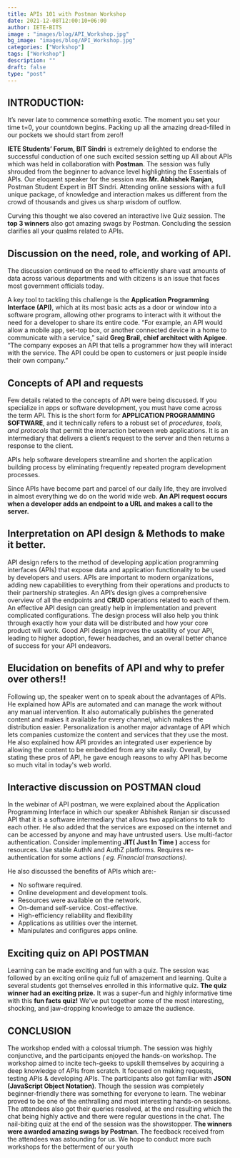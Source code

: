 ```yaml
---
title: APIs 101 with Postman Workshop
date: 2021-12-08T12:00:10+06:00
author: IETE-BITS
image : "images/blog/API_Workshop.jpg"
bg_image: "images/blog/API_Workshop.jpg"
categories: ["Workshop"]
tags: ["Workshop"]
description: ""
draft: false
type: "post"
---
```


## **INTRODUCTION:**
It’s never late to commence something exotic. The moment you set your time t=0, your
countdown begins. Packing up all the amazing dread-filled in our pockets we should start from
zero!!

**IETE Students’ Forum, BIT Sindri** is extremely delighted to endorse the successful conduction
of one such excited session setting up All about APIs which was held in collaboration with
**Postman**. The session was fully shrouded from the beginner to advance level highlighting the
Essentials of APIs. Our eloquent speaker for the session was **Mr. Abhishek Ranjan**, Postman
Student Expert in BIT Sindri. Attending online sessions with a full unique package, of knowledge
and interaction makes us different from the crowd of thousands and gives us sharp wisdom of
outflow.

Curving this thought we also covered an interactive live Quiz session. The **top 3 winners** also
got amazing swags by Postman. Concluding the session clarifies all your qualms related to
APIs.

## **Discussion on the need, role, and working of API.**
The discussion continued on the need to efficiently share vast amounts of data across various
departments and with citizens is an issue that faces most government officials today.

A key tool to tackling this challenge is the **Application Programming Interface (API)**, which at its
most basic acts as a door or window into a software program, allowing other programs to
interact with it without the need for a developer to share its entire code.
“For example, an API would allow a mobile app, set-top box, or another connected device in a
home to communicate with a service,” said **Greg Brail, chief architect with Apigee**. “The
company exposes an API that tells a programmer how they will interact with the service. The
API could be open to customers or just people inside their own company.”

## **Concepts of API and requests**
Few details related to the concepts of API were being discussed.
If you specialize in apps or software development, you must have come across the term API.
This is the short form for **APPLICATION PROGRAMMING SOFTWARE**, and it technically refers
to a robust set of _procedures, tools, and protocols_ that permit the interaction between web
applications. It is an intermediary that delivers a client’s request to the server and then returns a
response to the client.

APIs help software developers streamline and shorten the application building process by
eliminating frequently repeated program development processes.

Since APIs have become part and parcel of our daily life, they are involved in almost everything
we do on the world wide web. **An API request occurs when a developer adds an endpoint to a URL and makes a call to the server.**

## **Interpretation on API design & Methods to make it better.**
API design refers to the method of developing application programming interfaces (APIs) that
expose data and application functionality to be used by developers and users. APIs are
important to modern organizations, adding new capabilities to everything from their operations
and products to their partnership strategies. An API’s design gives a comprehensive overview of
all the endpoints and **CRUD** operations related to each of them. An effective API design can
greatly help in implementation and prevent complicated configurations. The design process will
also help you think through exactly how your data will be distributed and how your core product
will work. Good API design improves the usability of your API, leading to higher adoption, fewer
headaches, and an overall better chance of success for your API endeavors.

## **Elucidation on benefits of API and why to prefer over others!!**
Following up, the speaker went on to speak about the advantages of APIs. He explained how
APIs are automated and can manage the work without any manual intervention. It also
automatically publishes the generated content and makes it available for every channel, which
makes the distribution easier. Personalization is another major advantage of API which lets
companies customize the content and services that they use the most. He also explained how
API provides an integrated user experience by allowing the content to be embedded from any
site easily. Overall, by stating these pros of API, he gave enough reasons to why API has
become so much vital in today's web world.

## **Interactive discussion on POSTMAN cloud**
In the webinar of API postman, we were explained about the Application Programming Interface
in which our speaker Abhishek Ranjan sir discussed API that it is a software intermediary that
allows two applications to talk to each other. He also added that the services are exposed on
the internet and can be accessed by anyone and may have untrusted users. Use multi-factor
authentication. Consider implementing **JIT( Just In Time )** access for resources. Use stable
AuthN and AuthZ platforms. Requires re-authentication for some actions _( eg. Financial transactions)._

He also discussed the benefits of APIs which are:-
- No software required.
- Online development and development tools.
- Resources were available on the network.
- On-demand self-service. Cost-effective.
- High-efficiency reliability and flexibility
- Applications as utilities over the internet.
- Manipulates and configures apps online.

## **Exciting quiz on API POSTMAN**
Learning can be made exciting and fun with a quiz.
The session was followed by an exciting online quiz full of amazement and learning. Quite a
several students got themselves enrolled in this informative quiz. **The quiz winner had an exciting prize.**
It was a super-fun and highly informative time with this **fun facts quiz!** We've put together
some of the most interesting, shocking, and jaw-dropping knowledge to amaze the audience.

## **CONCLUSION**
The workshop ended with a colossal triumph. The session was highly conjunctive, and the
participants enjoyed the hands-on workshop. The workshop aimed to incite tech-geeks to upskill
themselves by acquiring a deep knowledge of APIs from scratch. It focused on making
requests, testing APIs & developing APIs. The participants also got familiar with **JSON
(JavaScript Object Notation)**. Though the session was completely beginner-friendly there was
something for everyone to learn. The webinar proved to be one of the enthralling and most
interesting hands-on sessions. The attendees also got their queries resolved, at the end
resulting which the chat being highly active and there were regular questions in the chat. The
nail-biting quiz at the end of the session was the showstopper. **The winners were awarded
amazing swags by Postman**. The feedback received from the attendees was astounding for us.
We hope to conduct more such workshops for the betterment of our youth
